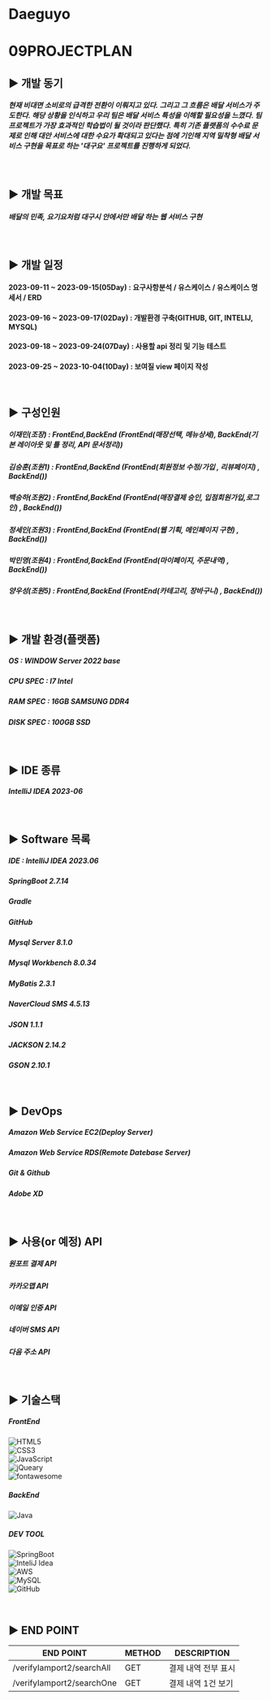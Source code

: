 # Daeguyo

09PROJECTPLAN
=

## ▶️ 개발 동기

#####  현재 비대면 소비로의 급격한 전환이 이뤄지고 있다. 그리고 그 흐름은 배달 서비스가 주도한다. 해당 상황을 인식하고 우리 팀은 배달 서비스 특성을 이해할 필요성을 느꼈다. 팀 프로젝트가 가장 효과적인 학습법이 될 것이라 판단했다. 특히 기존 플랫폼의 수수료 문제로 인해 대안 서비스에 대한 수요가 확대되고 있다는 점에 기인해 지역 밀착형 배달 서비스 구현을 목표로 하는 '대구요' 프로젝트를 진행하게 되었다. 
##### 
<br/>

## ▶️ 개발 목표

##### 배달의 민족, 요기요처럼 대구시 안에서만 배달 하는 웹 서비스 구현 
<br/>

## ▶️ 개발 일정
#### 2023-09-11 ~ 2023-09-15(05Day) : 요구사항분석 / 유스케이스 / 유스케이스 명세서 / ERD
#### 2023-09-16 ~ 2023-09-17(02Day) : 개발환경 구축(GITHUB, GIT, INTELIJ, MYSQL)
#### 2023-09-18 ~ 2023-09-24(07Day) : 사용할 api 정리 및 기능 테스트
#### 2023-09-25 ~ 2023-10-04(10Day) : 보여질 view 페이지 작성


<br/>

## ▶️ 구성인원 

##### 이재민(조장)  : FrontEnd,BackEnd (FrontEnd(매장선택, 메뉴상세), BackEnd(기본 레이아웃 및 틀 정리, API 문서정리))
##### 김승훈(조원1) : FrontEnd,BackEnd (FrontEnd(회원정보 수정/가입 , 리뷰페이지) , BackEnd())
##### 백승하(조원2) : FrontEnd,BackEnd (FrontEnd(매장결제 승인, 입점회원가입,로그인) , BackEnd())
##### 정세인(조원3) : FrontEnd,BackEnd (FrontEnd(웹 기획, 메인페이지 구현) , BackEnd())
##### 박민영(조원4) : FrontEnd,BackEnd (FrontEnd(마이페이지, 주문내역) , BackEnd())
##### 양우성(조원5) : FrontEnd,BackEnd (FrontEnd(카테고리, 장바구니) , BackEnd())
<br/>

## ▶️ 개발 환경(플랫폼)

##### OS : WINDOW Server 2022 base
##### CPU SPEC : I7 Intel 
##### RAM SPEC : 16GB SAMSUNG DDR4
##### DISK SPEC : 100GB SSD 

<br/>

## ▶️ IDE 종류

##### IntelliJ IDEA 2023-06
<br/>

## ▶️ Software 목록

##### IDE : IntelliJ IDEA 2023.06
##### SpringBoot 2.7.14
##### Gradle
##### GitHub
##### Mysql Server 8.1.0
##### Mysql Workbench 8.0.34
##### MyBatis 2.3.1
##### NaverCloud SMS 4.5.13
##### JSON 1.1.1
##### JACKSON 2.14.2
##### GSON 2.10.1
<br/>

## ▶️ DevOps 

##### Amazon Web Service EC2(Deploy Server)
##### Amazon Web Service RDS(Remote Datebase Server)
##### Git & Github
##### Adobe XD

<br/>



## ▶️ 사용(or 예정) API

##### 원포트 결제 API
##### 카카오맵 API
##### 이메일 인증 API
##### 네이버 SMS API
##### 다음 주소 API
<br/>

## ▶️ 기술스택

##### FrontEnd
![HTML5](https://img.shields.io/badge/html5-%23E34F26.svg?style=for-the-badge&logo=html5&logoColor=white) </br>
![CSS3](https://img.shields.io/badge/css3-%231572B6.svg?style=for-the-badge&logo=css3&logoColor=white) </br>
![JavaScript](https://img.shields.io/badge/javascript-%23323330.svg?style=for-the-badge&logo=javascript&logoColor=%23F7DF1E) </br>
![jQueary](https://img.shields.io/badge/jquery-0769AD.svg?style=for-the-badge&logo=jquery&logoColor=%23F7DF1E) </br>
![fontawesome](https://img.shields.io/badge/fontawesome-528DD7.svg?style=for-the-badge&logo=fontawesome&logoColor=%23F7DF1E) </br>

##### BackEnd
![Java](https://img.shields.io/badge/java-%23ED8B00.svg?style=for-the-badge&logo=java&logoColor=white) </br>

##### DEV TOOL
![SpringBoot](https://img.shields.io/badge/SpringBoot-6DB33F.svg?style=for-the-badge&logo=springboot&logoColor=white) </br>
![InteliJ Idea](https://img.shields.io/badge/intellijidea-000000.svg?style=for-the-badge&logo=intellijidea&logoColor=white) </br>
![AWS](https://img.shields.io/badge/AWS-232F3E.svg?style=for-the-badge&logo=amazonaws&logoColor=white) </br>
![MySQL](https://img.shields.io/badge/mysql-%2300f.svg?style=for-the-badge&logo=mysql&logoColor=white) </br>
![GitHub](https://img.shields.io/badge/GitHub-181717.svg?style=for-the-badge&logo=github&logoColor=white) 


<br/>

## ▶️ END POINT 

|END POINT|METHOD|DESCRIPTION|
|------|---|---|
|/verifyIamport2/searchAll|GET|결제 내역 전부 표시|
|/verifyIamport2/searchOne|GET|결제 내역 1건 보기|
<br/>







